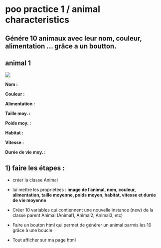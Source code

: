 # poo practice 1 / animal characteristics

## **Génére 10 animaux avec leur nom, couleur, alimentation ... grâce a un boutton.**

## animal 1

![](https://encrypted-tbn0.gstatic.com/images?q=tbn:ANd9GcQG080W2bXHhHfjj_mMcVDc0PHXYwq0walimQ&usqp=CAU)

**Nom :**

**Couleur :** 

**Alimentation :** 

**Taille moy. :** 

**Poids moy. :** 

**Habitat :** 

**Vitesse :** 

**Durée de vie moy. :**




## 1) faire les étapes :

- créer la classe Animal

- lui mettre les propriétées : **image de l’animal, nom, couleur, alimentation, taille moyenne, poids moyen, habitat, vitesse et durée de vie moyenne**

- Créer 10 variables qui contiennent une nouvelle instance (new) de la classe parent Animal (Animal1, Animal2, Animal3, etc)

- Faire un bouton html qui permet de générer un animal parmis les 10 grâce à une boucle

- Tout afficher sur ma page html




